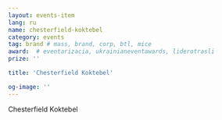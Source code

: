 ```yaml
---
layout: events-item
lang: ru
name: chesterfield-koktebel
category: events
tag: brand # mass, brand, corp, btl, mice
award:  # eventarizacia, ukrainianeventawards, liderotrasli
prize: ''

title: 'Chesterfield Koktebel'

og-image: ''
---
```


Chesterfield Koktebel
